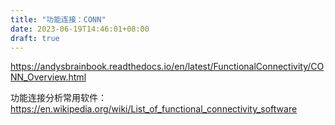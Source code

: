 ```yaml
---
title: "功能连接：CONN"
date: 2023-06-19T14:46:01+08:00
draft: true
---
```



https://andysbrainbook.readthedocs.io/en/latest/FunctionalConnectivity/CONN_Overview.html

功能连接分析常用软件：
https://en.wikipedia.org/wiki/List_of_functional_connectivity_software